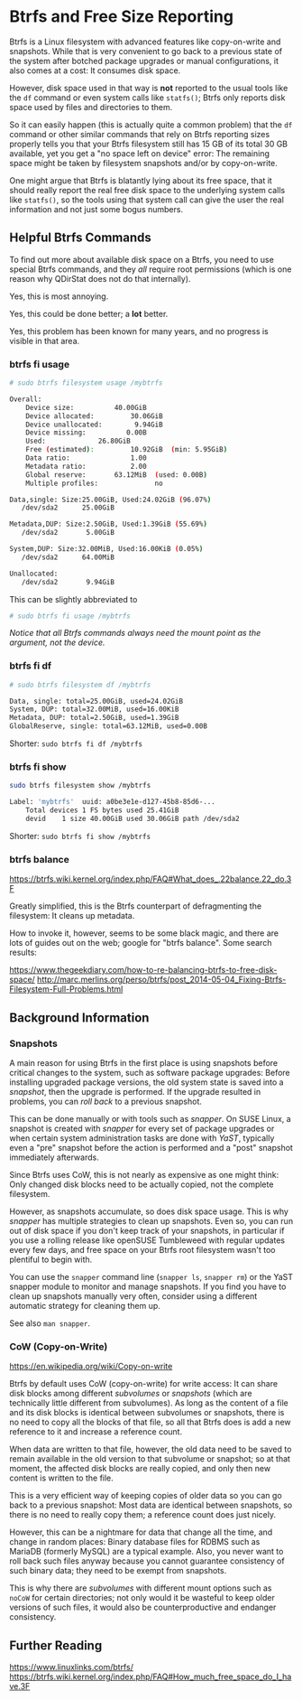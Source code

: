 # Btrfs and Free Size Reporting

Btrfs is a Linux filesystem with advanced features like copy-on-write and
snapshots. While that is very convenient to go back to a previous state of the
system after botched package upgrades or manual configurations, it also comes
at a cost: It consumes disk space.

However, disk space used in that way is **not** reported to the usual tools
like the `df` command or even system calls like `statfs()`; Btrfs only reports
disk space used by files and directories to them.

So it can easily happen (this is actually quite a common problem) that the `df`
command or other similar commands that rely on Btrfs reporting sizes properly
tells you that your Btrfs filesystem still has 15 GB of its total 30 GB
available, yet you get a "no space left on device" error: The remaining space
might be taken by filesystem snapshots and/or by copy-on-write.

One might argue that Btrfs is blatantly lying about its free space, that it
should really report the real free disk space to the underlying system calls
like `statfs()`, so the tools using that system call can give the user the real
information and not just some bogus numbers.


## Helpful Btrfs Commands

To find out more about available disk space on a Btrfs, you need to use special
Btrfs commands, and they _all_ require root permissions (which is one reason
why QDirStat does not do that internally).

Yes, this is most annoying.

Yes, this could be done better; a **lot** better.

Yes, this problem has been known for many years, and no progress is visible in
that area.


### btrfs fi usage

```bash
# sudo btrfs filesystem usage /mybtrfs

Overall:
    Device size:		  40.00GiB
    Device allocated:		  30.06GiB
    Device unallocated:		   9.94GiB
    Device missing:		     0.00B
    Used:			  26.80GiB
    Free (estimated):		  10.92GiB	(min: 5.95GiB)
    Data ratio:			      1.00
    Metadata ratio:		      2.00
    Global reserve:		  63.12MiB	(used: 0.00B)
    Multiple profiles:		        no

Data,single: Size:25.00GiB, Used:24.02GiB (96.07%)
   /dev/sda2	  25.00GiB

Metadata,DUP: Size:2.50GiB, Used:1.39GiB (55.69%)
   /dev/sda2	   5.00GiB

System,DUP: Size:32.00MiB, Used:16.00KiB (0.05%)
   /dev/sda2	  64.00MiB

Unallocated:
   /dev/sda2	   9.94GiB

```

This can be slightly abbreviated to

```bash
# sudo btrfs fi usage /mybtrfs
```

_Notice that all Btrfs commands always need the mount point as the argument, not the device._


### btrfs fi df

```bash
# sudo btrfs filesystem df /mybtrfs

Data, single: total=25.00GiB, used=24.02GiB
System, DUP: total=32.00MiB, used=16.00KiB
Metadata, DUP: total=2.50GiB, used=1.39GiB
GlobalReserve, single: total=63.12MiB, used=0.00B
```

Shorter: `sudo btrfs fi df /mybtrfs`


### btrfs fi show

```bash
sudo btrfs filesystem show /mybtrfs

Label: 'mybtrfs'  uuid: a0be3e1e-d127-45b8-85d6-...
	Total devices 1 FS bytes used 25.41GiB
	devid    1 size 40.00GiB used 30.06GiB path /dev/sda2
```

Shorter: `sudo btrfs fi show /mybtrfs`


### btrfs balance

https://btrfs.wiki.kernel.org/index.php/FAQ#What_does_.22balance.22_do.3F

Greatly simplified, this is the Btrfs counterpart of defragmenting the
filesystem: It cleans up metadata.

How to invoke it, however, seems to be some black magic, and there are lots of
guides out on the web; google for "btrfs balance". Some search results:

https://www.thegeekdiary.com/how-to-re-balancing-btrfs-to-free-disk-space/
http://marc.merlins.org/perso/btrfs/post_2014-05-04_Fixing-Btrfs-Filesystem-Full-Problems.html


## Background Information


### Snapshots

A main reason for using Btrfs in the first place is using snapshots before
critical changes to the system, such as software package upgrades: Before
installing upgraded package versions, the old system state is saved into a
_snapshot_, then the upgrade is performed. If the upgrade resulted in problems,
you can _roll back_ to a previous snapshot.

This can be done manually or with tools such as _snapper_. On SUSE Linux, a
snapshot is created with _snapper_ for every set of package upgrades or when
certain system administration tasks are done with _YaST_, typically even a
"pre" snapshot before the action is performed and a "post" snapshot immediately
afterwards.

Since Btrfs uses CoW, this is not nearly as expensive as one might think: Only
changed disk blocks need to be actually copied, not the complete filesystem.

However, as snapshots accumulate, so does disk space usage. This is why
_snapper_ has multiple strategies to clean up snapshots. Even so, you can run
out of disk space if you don't keep track of your snapshots, in particular if
you use a rolling release like openSUSE Tumbleweed with regular updates every
few days, and free space on your Btrfs root filesystem wasn't too plentiful to
begin with.

You can use the `snapper` command line (`snapper ls`, `snapper rm`) or the YaST
snapper module to monitor and manage snapshots. If you find you have to clean
up snapshots manually very often, consider using a different automatic strategy
for cleaning them up.

See also `man snapper`.


### CoW (Copy-on-Write)

https://en.wikipedia.org/wiki/Copy-on-write

Btrfs by default uses CoW (copy-on-write) for write access: It can share disk
blocks among different _subvolumes_ or _snapshots_ (which are technically
little different from subvolumes). As long as the content of a file and its
disk blocks is identical between subvolumes or snapshots, there is no need to
copy all the blocks of that file, so all that Btrfs does is add a new reference
to it and increase a reference count.

When data are written to that file, however, the old data need to be saved to
remain available in the old version to that subvolume or snapshot; so at that
moment, the affected disk blocks are really copied, and only then new content
is written to the file.

This is a very efficient way of keeping copies of older data so you can go back
to a previous snapshot: Most data are identical between snapshots, so there is
no need to really copy them; a reference count does just nicely.

However, this can be a nightmare for data that change all the time, and change
in random places: Binary database files for RDBMS such as MariaDB (formerly
MySQL) are a typical example. Also, you never want to roll back such files
anyway because you cannot guarantee consistency of such binary data; they need
to be exempt from snapshots.

This is why there are _subvolumes_ with different mount options such as `noCoW`
for certain directories; not only would it be wasteful to keep older versions
of such files, it would also be counterproductive and endanger consistency.


## Further Reading

https://www.linuxlinks.com/btrfs/
https://btrfs.wiki.kernel.org/index.php/FAQ#How_much_free_space_do_I_have.3F
